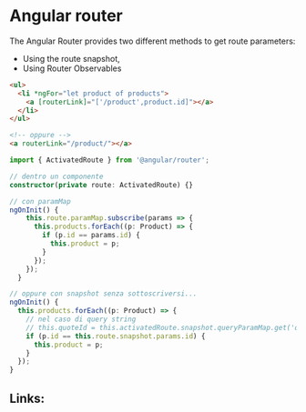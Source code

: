 # Angular router

The Angular Router provides two different methods to get route parameters:

- Using the route snapshot,
- Using Router Observables

```html
<ul>
  <li *ngFor="let product of products">
    <a [routerLink]="['/product',product.id]"></a>
  </li>
</ul>

<!-- oppure -->
<a routerLink="/product/"></a>
```

```typescript
import { ActivatedRoute } from '@angular/router';

// dentro un componente
constructor(private route: ActivatedRoute) {}

// con paramMap
ngOnInit() {
    this.route.paramMap.subscribe(params => {
      this.products.forEach((p: Product) => {
        if (p.id == params.id) {
          this.product = p;
        }
      });
    });
  }

// oppure con snapshot senza sottoscriversi...
ngOnInit() {
  this.products.forEach((p: Product) => {
    // nel caso di query string
    // this.quoteId = this.activatedRoute.snapshot.queryParamMap.get('qId');
    if (p.id == this.route.snapshot.params.id) {
      this.product = p;
    }
  });
}
```

## Links:
